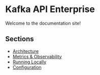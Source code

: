 # Kafka API Enterprise

Welcome to the documentation site!

## Sections

- [Architecture](architecture.adoc)
- [Metrics & Observability](../pkg/metrics/)
- [Running Locally](../docker-compose.yml)
- [Configuration](../README.md#configuration)
